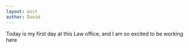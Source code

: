 ```yaml
---
layout: post
author: David
---
```


<p>Today is my first day at this Law office, and I am so excited to be working here</p>
<!--more-->
